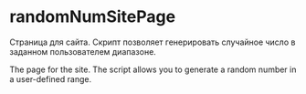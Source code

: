 # randomNumSitePage

Страница для сайта. Скрипт позволяет генерировать случайное число в заданном пользователем диапазоне.

The page for the site. The script allows you to generate a random number in a user-defined range.
